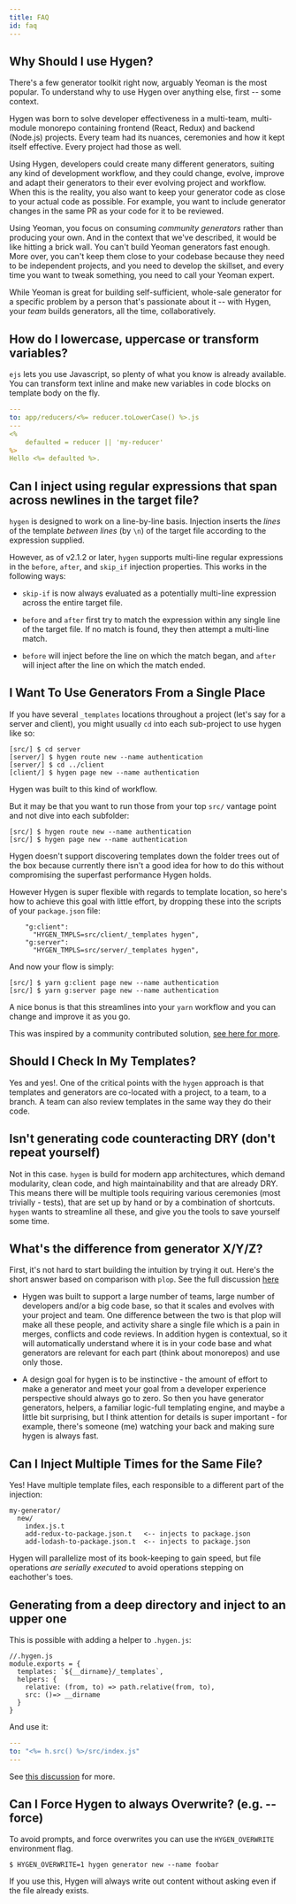 ```yaml
---
title: FAQ
id: faq
---
```


## Why Should I use Hygen?

There's a few generator toolkit right now, arguably Yeoman is the most popular. To understand why to use Hygen over anything else, first -- some context.

Hygen was born to solve developer effectiveness in a multi-team, multi-module monorepo containing frontend (React, Redux) and backend (Node.js) projects. Every team had its nuances, ceremonies and how it kept itself effective. Every project had those as well.

Using Hygen, developers could create many different generators, suiting any kind of development workflow, and they could change, evolve, improve and adapt their generators to their ever evolving project and workflow.
When this is the reality, you also want to keep your generator code as close to your actual code as possible. For example, you want to include generator changes in the same PR as your code for it to be reviewed.

Using Yeoman, you focus on consuming _community generators_ rather than producing your own. And in the context that we've described, it would be like hitting a brick wall. You can't build Yeoman generators fast enough. More over, you can't keep them close to your codebase because they need to be independent projects, and you need to develop the skillset, and every time you want to tweak something, you need to call your Yeoman expert.

While Yeoman is great for building self-sufficient, whole-sale generator for a specific problem by a person that's passionate about it -- with Hygen, your _team_ builds generators, all the time, collaboratively.




## How do I lowercase, uppercase or transform variables?

`ejs` lets you use Javascript, so plenty of what you know is already available. You can transform text inline and make new variables in code blocks on template body on the fly.

```yaml
---
to: app/reducers/<%= reducer.toLowerCase() %>.js
---
<%
    defaulted = reducer || 'my-reducer'
%>
Hello <%= defaulted %>.
```


## Can I inject using regular expressions that span across newlines in the target file?

`hygen` is designed to work on a line-by-line basis. Injection inserts the _lines_ of the template _between lines_ (by `\n`) of the target file according to the expression supplied.

However, as of v2.1.2 or later, `hygen` supports multi-line regular expressions in the `before`, `after`, and `skip_if` injection properties.  This works in the following ways:

* `skip-if` is now always evaluated as a potentially multi-line expression across the entire target file.

* `before` and `after` first try to match the expression within any single line of the target file. If no match is found, they then attempt a multi-line match.

* `before` will inject before the line on which the match began, and `after` will inject after the line on which the match ended.

## I Want To Use Generators From a Single Place

If you have several `_templates` locations throughout a project (let's say for a server and client), you might usually `cd` into each sub-project to use hygen like so:

```
[src/] $ cd server
[server/] $ hygen route new --name authentication
[server/] $ cd ../client
[client/] $ hygen page new --name authentication
```

Hygen was built to this kind of workflow.

But it may be that you want to run those from your top `src/` vantage point and not dive into each subfolder:

```
[src/] $ hygen route new --name authentication
[src/] $ hygen page new --name authentication
```

Hygen doesn't support discovering templates down the folder trees out of the box because currently there isn't a good idea for how to do this without compromising the superfast performance Hygen holds.

However Hygen is super flexible with regards to template location, so here's how to achieve this goal with little effort, by dropping these into the scripts of your `package.json` file:

```
    "g:client":
      "HYGEN_TMPLS=src/client/_templates hygen",
    "g:server":
      "HYGEN_TMPLS=src/server/_templates hygen",
```

And now your flow is simply:

```
[src/] $ yarn g:client page new --name authentication
[src/] $ yarn g:server page new --name authentication
```

A nice bonus is that this streamlines into your `yarn` workflow and you can change and improve it as you go.

This was inspired by a community contributed solution, [see here for more](https://github.com/jondot/hygen/issues/24).

## Should I Check In My Templates?

Yes and yes!. One of the critical points with the `hygen` approach is that templates and generators are co-located with a project, to a team, to a branch. A team can also review templates in the same way they do their code.

## Isn't generating code counteracting DRY (don't repeat yourself)

Not in this case. `hygen` is build for modern app architectures, which demand modularity, clean code, and high maintainability and that are already DRY. This means there will be multiple tools requiring various ceremonies (most trivially - tests), that are set up by hand or by a combination of shortcuts. `hygen` wants to streamline all these, and give you the tools to save yourself some time.

## What's the difference from generator X/Y/Z?

First, it's not hard to start building the intuition by trying it out. Here's the short answer based on comparison with `plop`. See the full discussion [here](https://github.com/jondot/hygen/issues/1)

* Hygen was built to support a large number of teams, large number of developers and/or a big code base, so that it scales and evolves with your project and team. One difference between the two is that plop will make all these people, and activity share a single file which is a pain in merges, conflicts and code reviews. In addition hygen is contextual, so it will automatically understand where it is in your code base and what generators are relevant for each part (think about monorepos) and use only those.

* A design goal for hygen is to be instinctive - the amount of effort to make a generator and meet your goal from a developer experience perspective should always go to zero. So then you have generator generators, helpers, a familiar logic-full templating engine, and maybe a little bit surprising, but I think attention for details is super important - for example, there's someone (me) watching your back and making sure hygen is always fast.

## Can I Inject Multiple Times for the Same File?

Yes! Have multiple template files, each responsible to a different part
of the injection:

```
my-generator/
  new/
    index.js.t
    add-redux-to-package.json.t   <-- injects to package.json
    add-lodash-to-package.json.t  <-- injects to package.json
```

Hygen will parallelize most of its book-keeping to gain speed, but file operations _are serially executed_ to avoid operations stepping on eachother's toes.

## Generating from a deep directory and inject to an upper one

This is possible with adding a helper to `.hygen.js`:

```javascript{6}
//.hygen.js
module.exports = {
  templates: `${__dirname}/_templates`,
  helpers: {
    relative: (from, to) => path.relative(from, to),
    src: ()=> __dirname
  }
}
```

And use it:

```yaml
---
to: "<%= h.src() %>/src/index.js"
---
```

See [this discussion](https://github.com/jondot/hygen/issues/49) for more.

## Can I Force Hygen to always Overwrite? (e.g. --force)

To avoid prompts, and force overwrites you can use the `HYGEN_OVERWRITE` environment flag.

```
$ HYGEN_OVERWRITE=1 hygen generator new --name foobar
```

If you use this, Hygen will always write out content without asking even if the file already exists.

